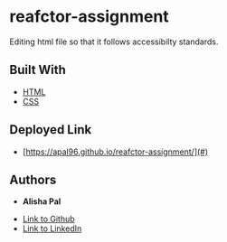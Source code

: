 # reafctor-assignment
Editing html file so that it follows accessibilty standards.


## Built With

* [HTML](https://developer.mozilla.org/en-US/docs/Web/HTML)
* [CSS](https://developer.mozilla.org/en-US/docs/Web/CSS)


## Deployed Link

* [https://apal96.github.io/reafctor-assignment/](#)

## Authors

* **Alisha Pal** 

- [Link to Github](https://github.com/apal96)
- [Link to LinkedIn](linkedin.com/in/alisha-pal-6635361b5)
